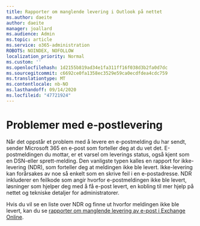 ```yaml
---
title: Rapporter om manglende levering i Outlook på nettet
ms.author: daeite
author: daeite
manager: joallard
ms.audience: Admin
ms.topic: article
ms.service: o365-administration
ROBOTS: NOINDEX, NOFOLLOW
localization_priority: Normal
ms.custom: ''
ms.openlocfilehash: 1d2155b819ad34e1fa311ff16f038d3b2fa0d7dc
ms.sourcegitcommit: c6692ce0fa1358ec3529e59ca0ecdfdea4cdc759
ms.translationtype: MT
ms.contentlocale: nb-NO
ms.lasthandoff: 09/14/2020
ms.locfileid: "47721924"
---
```

# <a name="issues-with-email-delivery"></a>Problemer med e-postlevering

Når det oppstår et problem med å levere en e-postmelding du har sendt, sender Microsoft 365 en e-post som forteller deg at du vet det. E-postmeldingen du mottar, er et varsel om leverings status, også kjent som en DSN-eller sprett-melding. Den vanligste typen kalles en rapport for ikke-levering (NDR), som forteller deg at meldingen ikke ble levert. Ikke-levering kan forårsakes av noe så enkelt som en skrive feil i en e-postadresse. NDR inkluderer en feilkode som angir hvorfor e-postmeldingen ikke ble levert, løsninger som hjelper deg med å få e-post levert, en kobling til mer hjelp på nettet og tekniske detaljer for administratorer.

Hvis du vil se en liste over NDR og finne ut hvorfor meldingen ikke ble levert, kan du se [rapporter om manglende levering av e-post i Exchange Online](https://docs.microsoft.com/exchange/mail-flow-best-practices/non-delivery-reports-in-exchange-online/non-delivery-reports-in-exchange-online).